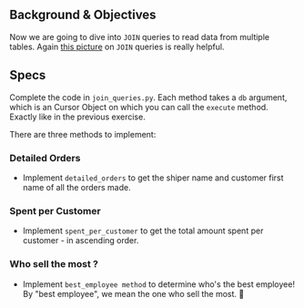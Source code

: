 ## Background & Objectives

Now we are going to dive into `JOIN` queries to read data from multiple tables. Again [this picture](http://stackoverflow.com/questions/17946221/sql-join-and-different-types-of-joins) on `JOIN` queries is really helpful.

## Specs

Complete the code in `join_queries.py`. Each method takes a `db` argument, which is an Cursor Object on which you can call the `execute` method. Exactly like in the previous exercise.

There are three methods to implement:

### Detailed Orders
- Implement `detailed_orders` to get the shiper name and customer first name of all the orders made.

### Spent per Customer
- Implement `spent_per_customer` to get the total amount spent per customer - in ascending order.

### Who sell the most ?
- Implement `best_employee method` to determine who's the best employee! By "best employee", we mean the one who sell the most. 👑

